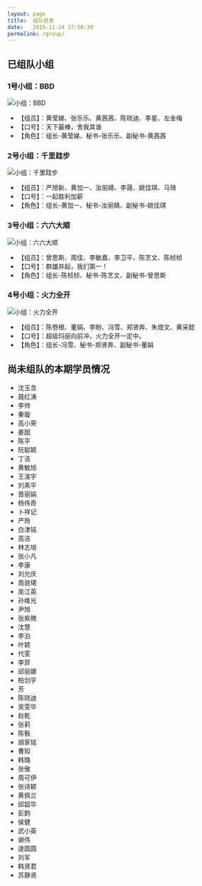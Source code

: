 ```yaml
---
layout: page
title:  组队信息
date:   2015-11-24 17:56:39
permalink: /group/
---
```


## 已组队小组

### 1号小组：BBD

![小组：BBD](http://77fm42.com1.z0.glb.clouddn.com/group-bbd.jpg)

- 【组员】：黄莹娣、张乐乐、黄茜茜、陈晓迪、李星、左金梅
- 【口号】：天下最棒，舍我其谁
- 【角色】：组长-黄莹娣、秘书-张乐乐、副秘书-黄茜茜

### 2号小组：千里跬步

![小组：千里跬步](http://77fm42.com1.z0.glb.clouddn.com/group-qlkb.jpg)

- 【组员】：严旭新、黄加一、汝丽婧、李晟、姚佳琪、马琦
- 【口号】：一起胜利加薪
- 【角色】：组长-黄加一、秘书-汝丽婧、副秘书-姚佳琪

### 3号小组：六六大顺

![小组：六六大顺](http://77fm42.com1.z0.glb.clouddn.com/group-66ds.jpg)

- 【组员】：曾思斯、周佳、李敏嘉、李卫平、陈艺文、陈桢桢
- 【口号】：群雄并起，我们第一！
- 【角色】：组长-陈桢桢、秘书-陈艺文、副秘书-曾思斯


### 4号小组：火力全开

![小组：火力全开](http://77fm42.com1.z0.glb.clouddn.com/group-hlqk.jpg)

- 【组员】：陈卷根、董娟、李盼、冯雪、郑贤奔、朱煜文、黄采懿
- 【口号】：超级玛丽向前冲，火力全开一定中。
- 【角色】：组长-冯雪、秘书-郑贤奔、副秘书-董娟 

## 尚未组队的本期学员情况

* 沈玉含
* 聂红涛
* 李帅
* 秦璇
* 高小荣
* 姜囡
* 陈平
* 阮聪颖
* 丁洁
* 黄敏旭
* 王浚宇
* 刘素平
* 晋丽娟
* 杨伟奇
* 卜祥记
* 严玲
* 白津铭
* 高洁
* 林志培
* 张小凡
* 李康
* 刘允庆
* 周骁珺
* 吴江英
* 孙维光
* 尹旭
* 张紫微
* 沈慧
* 李泊
* 叶颖
* 代雯
* 李菲
* 邱丽娜
* 柏剑宇
* 芳
* 陈晓迪
* 吴雯华
* 赵乾
* 张莉
* 陈斅
* 胡家铭
* 曹知
* 韩璐
* 张傲
* 周可伊
* 张诗颖
* 黄佩兰
* 邱韶华
* 彭韵
* 侯健
* 武小英
* 谢伟
* 逯圆圆
* 刘军
* 韩贤君
* 苏静贤
